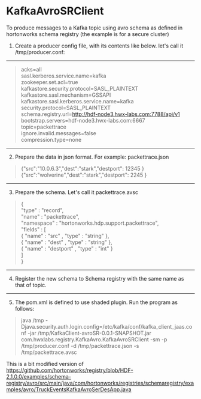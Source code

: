 # KafkaAvroSRClient 
To produce messages to a Kafka topic using avro schema as defined in hortonworks schema registry (the example is for a secure cluster)

1. Create a producer config file, with its contents like below. let's call it /tmp/producer.conf:
---

> acks=all  
> sasl.kerberos.service.name=kafka  
> zookeeper.set.acl=true  
> kafkastore.security.protocol=SASL_PLAINTEXT  
> kafkastore.sasl.mechanism=GSSAPI  
> kafkastore.sasl.kerberos.service.name=kafka  
> security.protocol=SASL_PLAINTEXT  
> schema.registry.url=http://hdf-node3.hwx-labs.com:7788/api/v1  
> bootstrap.servers=hdf-node3.hwx-labs.com:6667  
> topic=packettrace  
> ignore.invalid.messages=false  
> compression.type=none  

-------
2. Prepare the data in json format. For example:  packettrace.json


> {"src":"10.0.6.3","dest":"stark","destport": 12345 }  
> {"src":"wolverine","dest":"stark","destport": 2245 }

-------

3. Prepare the schema. Let's call it packettrace.avsc  
 >  {  
 >    "type" : "record",  
 >    "name" : "packettrace",  
 >    "namespace" : "hortonworks.hdp.support.packettrace",  
 >    "fields" : [  
 >       { "name" : "src" , "type" : "string" },  
 >       { "name" : "dest" , "type" : "string" },  
 >       { "name" : "destport" , "type" : "int" }  
 >    ]  
 > }  

-------
4. Register the new schema to Schema registry with the same name as that of topic.

-------
5. The pom.xml is defined to use shaded plugin. Run the program as follows:  


 > java /tmp -Djava.security.auth.login.config=/etc/kafka/conf/kafka_client_jaas.conf -jar /tmp/KafkaClient-avroSR-0.0.1-SNAPSHOT.jar com.hwxlabs.registry.KafkaAvro.KafkaAvroSRClient -sm -p /tmp/producer.conf -d /tmp/packettrace.json -s /tmp/packettrace.avsc

This is a bit modified version of https://github.com/hortonworks/registry/blob/HDF-2.1.0.0/examples/schema-registry/avro/src/main/java/com/hortonworks/registries/schemaregistry/examples/avro/TruckEventsKafkaAvroSerDesApp.java

